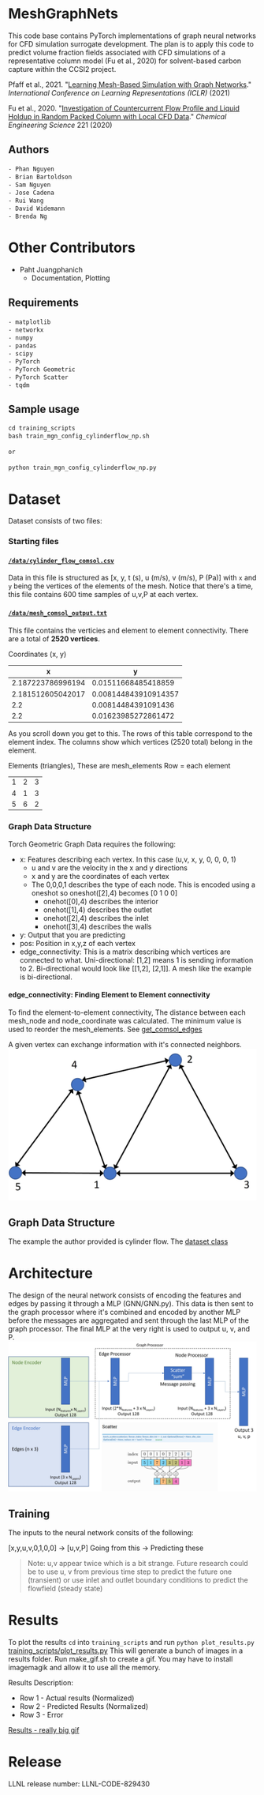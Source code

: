 # MeshGraphNets

This code base contains PyTorch implementations of graph neural networks for CFD simulation surrogate development. The plan is to apply this code to predict volume fraction fields associated with CFD simulations of a representative column model (Fu et al., 2020) for solvent-based carbon capture within the CCSI2 project. 

Pfaff et al., 2021. "[Learning Mesh-Based Simulation with Graph Networks](https://arxiv.org/abs/2010.03409)." *International Conference on Learning Representations (ICLR)* (2021)

Fu et al., 2020. "[Investigation of Countercurrent Flow Profile and Liquid Holdup in Random Packed Column with Local CFD Data](https://www.sciencedirect.com/science/article/pii/S0009250920302256?)." *Chemical Engineering Science* 221 (2020)


## Authors
    - Phan Nguyen
    - Brian Bartoldson
    - Sam Nguyen
    - Jose Cadena
    - Rui Wang
    - David Widemann
    - Brenda Ng

# Other Contributors
- Paht Juangphanich 
  - Documentation, Plotting 

## Requirements
    - matplotlib 
    - networkx 
    - numpy 
    - pandas 
    - scipy 
    - PyTorch 
    - PyTorch Geometric 
    - PyTorch Scatter 
    - tqdm

## Sample usage

```
cd training_scripts
bash train_mgn_config_cylinderflow_np.sh

or

python train_mgn_config_cylinderflow_np.py
```

# Dataset 
Dataset consists of two files: 
### Starting files
#### [`/data/cylinder_flow_comsol.csv`](https://github.com/pjuangph/MGN/blob/main/data/cylinder_flow_comsol.csv) 
Data in this file is structured as \[x, y, t (s), u (m/s), v (m/s), P (Pa)\] with `x` and `y` being the vertices of the elements of the mesh. 
Notice that there's a time, this file contains 600 time samples of u,v,P at each vertex. 

#### [`/data/mesh_comsol_output.txt`](https://github.com/pjuangph/MGN/blob/main/data/mesh_comsol_output.txt)
This file contains the verticies and element to element connectivity. There are a total of **2520 vertices**.

Coordinates (x, y)

| x | y |
|--------------------|----------------------|
| 2.187223786996194  | 0.01511668485418859  |
| 2.181512605042017  | 0.008144843910914357 |
| 2.2                | 0.00814484391091436  |
| 2.2                | 0.01623985272861472  |

As you scroll down you get to this. The rows of this table correspond to the element index. The columns show which vertices (2520 total) belong in the element. 

Elements (triangles), These are mesh_elements
Row = each element

|   |   |   |
|---|---|---|
| 1 | 2 | 3 |
| 4 | 1 | 3 |       
| 5 | 6 | 2 |   

### Graph Data Structure
Torch Geometric Graph Data requires the following:
- x: Features describing each vertex. In this case (u,v, x, y, 0, 0, 0, 1)
  - u and v are the velocity in the x and y directions
  - x and y are the coordinates of each vertex
  - The 0,0,0,1 describes the type of each node. This is encoded using a oneshot so oneshot([2],4) becomes [0 1 0 0]
    - onehot([0],4) describes the interior 
    - onehot([1],4) describes the outlet 
    - onehot([2],4) describes the inlet 
    - onehot([3],4) describes the walls 
- y: Output that you are predicting
- pos: Position in x,y,z of each vertex
- edge_connectivity: This is a matrix describing which vertices are connected to what. Uni-directional: \[1,2\] means 1 is sending information to 2. Bi-directional would look like \[\[1,2\], \[2,1\]\]. A mesh like the example is bi-directional.

#### edge_connectivity: Finding Element to Element connectivity

To find the element-to-element connectivity, The distance between each mesh_node and node_coordinate was calculated. The minimum value is used to reorder the mesh_elements. See [get_comsol_edges](https://github.com/pjuangph/MGN/blob/9b15befa36de19671161a1552d22c318bab10d8b/GNN/DatasetClasses/CylinderFlowDataset2.py#L52) 

A given vertex can exchange information with it's connected neighbors.
![](doc_images/element_info_exchange.jpg)

## Graph Data Structure
The example the author provided is cylinder flow. The [dataset class](https://github.com/pjuangph/MGN/blob/main/GNN/DatasetClasses/CylinderFlowDataset2.py) 

# Architecture
The design of the neural network consists of encoding the features and edges by passing it through a MLP (GNN/GNN.py). This data is then sent to the graph processor where it's combined and encoded by another MLP before the messages are aggregated and sent through the last MLP of the graph processor. The final MLP at the very right is used to output u, v, and P. 
![Architecture](doc_images/architecture.jpg)


## Training
The inputs to the neural network consits of the following: 

\[x,y,u,v,0,1,0,0\] -> \[u,v,P\]
Going from this   ->  Predicting these

> Note: u,v appear twice which is a bit strange. Future research could be to use u, v from previous time step to predict the future one (transient) or use inlet and outlet boundary conditions to predict the flowfield (steady state)

# Results

To plot the results `cd` into `training_scripts` and run `python plot_results.py` [training_scripts/plot_results.py](https://github.com/pjuangph/MGN/blob/main/training_scripts/plot_results.py) 
This will generate a bunch of images in a results folder. Run make_gif.sh to create a gif. You may have to install imagemagik and allow it to use all the memory. 

Results Description: 
- Row 1 - Actual results (Normalized)
- Row 2 - Predicted Results (Normalized)
- Row 3 - Error 

[Results - really big gif](https://nasa-public-data.s3.amazonaws.com/plot3d_utilities/mesh_graph_nets_cylinder_flow-100.gif)

# Release

LLNL release number: LLNL-CODE-829430



